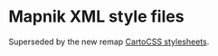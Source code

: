 # Mapnik XML style files

Superseded by the new remap [CartoCSS stylesheets](https://github.com/kevinstadler/remap/tree/master/styles).
